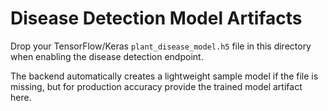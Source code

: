 # Disease Detection Model Artifacts

Drop your TensorFlow/Keras `plant_disease_model.h5` file in this directory when enabling the disease detection endpoint.

The backend automatically creates a lightweight sample model if the file is missing, but for production accuracy provide the trained model artifact here.
